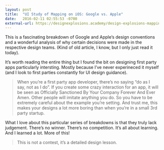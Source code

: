 ```yaml
---
layout: post
title:  "UI Study of Mapping on iOS: Google vs. Apple"
date:   2016-02-11 02:55:53 -0700
external-url: https://designexplosions.academy/design-explosions-mapping-on-ios-ad4ec6ba5c59
---
```


This is a fascinating breakdown of Google and Apple’s design conventions and a wonderful analysis of why certain decisions were made in the respective design teams. (Kind of old article, I know, but I only just read it today).

It’s worth reading the entire thing but I found the bit on designing first party apps particularly intersting. Mostly because I’ve never experineced it myself (and I look to first parties constantly for UI design guidance).

> When you’re a first party app developer, there’s no saying “do as I say, not as I do”. If you create some crazy interaction for an app, it will be seen as Officially Sanctioned By Your Company Forever And Ever Amen. Other people will imitate anything you do. So you have to be extremely careful about the example you’re setting. And trust me, this makes your designs a lot more boring than when you’re in a small 3rd party startup.

What I love about this particular series of breakdowns is that they truly lack judgement. There’s no winner. There’s no competition. It’s all about learning. And I learned a lot. More of this!

> This is not a contest, it’s a detailed design lesson.